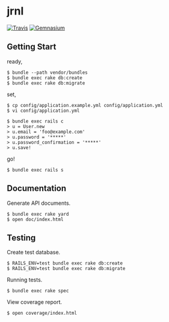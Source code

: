jrnl
====

[![Travis](https://travis-ci.org/juno/jrnl.png)](https://travis-ci.org/juno/jrnl)
[![Gemnasium](https://gemnasium.com/juno/jrnl.png)](https://gemnasium.com/juno/jrnl/)

Getting Start
-------------

ready,

    $ bundle --path vendor/bundles
    $ bundle exec rake db:create
    $ bundle exec rake db:migrate

set,

    $ cp config/application.example.yml config/application.yml
    $ vi config/application.yml

    $ bundle exec rails c
    > u = User.new
    > u.email = 'foo@example.com'
    > u.password = '*****'
    > u.password_confirmation = '*****'
    > u.save!

go!

    $ bundle exec rails s

Documentation
-------------

Generate API documents.

    $ bundle exec rake yard
    $ open doc/index.html

Testing
-------

Create test database.

    $ RAILS_ENV=test bundle exec rake db:create
    $ RAILS_ENV=test bundle exec rake db:migrate

Running tests.

    $ bundle exec rake spec

View coverage report.

    $ open coverage/index.html
